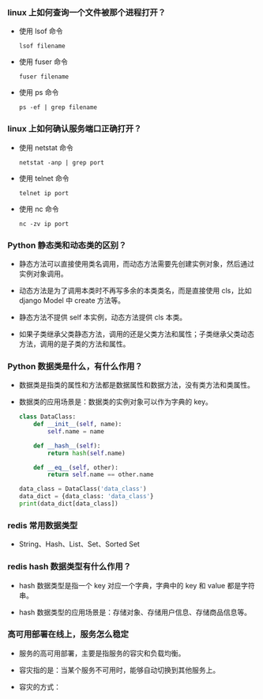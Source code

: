 


### linux 上如何查询一个文件被那个进程打开？

+ 使用 lsof 命令

    ```shell
    lsof filename
    ```

+ 使用 fuser 命令

    ```shell
    fuser filename
    ```

+ 使用 ps 命令

    ```shell
    ps -ef | grep filename
    ```

### linux 上如何确认服务端口正确打开？

+ 使用 netstat 命令

    ```shell
    netstat -anp | grep port
    ```

+ 使用 telnet 命令

    ```shell
    telnet ip port
    ```

+ 使用 nc 命令

    ```shell
    nc -zv ip port
    ```

### Python 静态类和动态类的区别？

+ 静态方法可以直接使用类名调用，而动态方法需要先创建实例对象，然后通过实例对象调用。

+ 动态方法是为了调用本类时不再写多余的本类类名，而是直接使用 cls，比如 django Model 中 create 方法等。

+ 静态方法不提供 self 本实例，动态方法提供 cls 本类。

+ 如果子类继承父类静态方法，调用的还是父类方法和属性；子类继承父类动态方法，调用的是子类的方法和属性。


### Python 数据类是什么，有什么作用？

+ 数据类是指类的属性和方法都是数据属性和数据方法，没有类方法和类属性。

+ 数据类的应用场景是：数据类的实例对象可以作为字典的 key。

    ```python
    class DataClass:
        def __init__(self, name):
            self.name = name
    
        def __hash__(self):
            return hash(self.name)
    
        def __eq__(self, other):
            return self.name == other.name

    data_class = DataClass('data_class')
    data_dict = {data_class: 'data_class'}
    print(data_dict[data_class])
    ```

### redis 常用数据类型

+ String、Hash、List、Set、Sorted Set

### redis hash 数据类型有什么作用？

+ hash 数据类型是指一个 key 对应一个字典，字典中的 key 和 value 都是字符串。

+ hash 数据类型的应用场景是：存储对象、存储用户信息、存储商品信息等。

### 高可用部署在线上，服务怎么稳定

+ 服务的高可用部署，主要是指服务的容灾和负载均衡。

+ 容灾指的是：当某个服务不可用时，能够自动切换到其他服务上。

+ 容灾的方式：

